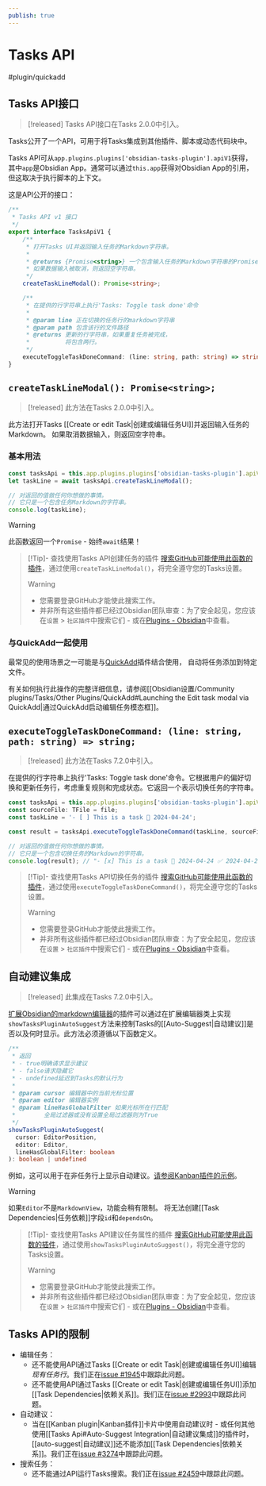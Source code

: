 ```yaml
---
publish: true
---
```


# Tasks API

<span class="related-pages">#plugin/quickadd</span>

## Tasks API接口

> [!released]
Tasks API接口在Tasks 2.0.0中引入。

Tasks公开了一个API，可用于将Tasks集成到其他插件、脚本或动态代码块中。

Tasks API可从`app.plugins.plugins['obsidian-tasks-plugin'].apiV1`获得，
其中`app`是Obsidian App。通常可以通过`this.app`获得对Obsidian App的引用，
但这取决于执行脚本的上下文。

这是API公开的接口：

<!-- snippet: TasksApiV1.ts -->
```ts
/**
 * Tasks API v1 接口
 */
export interface TasksApiV1 {
    /**
     * 打开Tasks UI并返回输入任务的Markdown字符串。
     *
     * @returns {Promise<string>} 一个包含输入任务的Markdown字符串的Promise，
     * 如果数据输入被取消，则返回空字符串。
     */
    createTaskLineModal(): Promise<string>;

    /**
     * 在提供的行字符串上执行'Tasks: Toggle task done'命令
     *
     * @param line 正在切换的任务行的markdown字符串
     * @param path 包含该行的文件路径
     * @returns 更新的行字符串，如果重复任务被完成，
     *          将包含两行。
     */
    executeToggleTaskDoneCommand: (line: string, path: string) => string;
}
```
<!-- endSnippet -->

## `createTaskLineModal(): Promise<string>;`

> [!released]
此方法在Tasks 2.0.0中引入。

此方法打开Tasks [[Create or edit Task|创建或编辑任务UI]]并返回输入任务的Markdown。
如果取消数据输入，则返回空字符串。

### 基本用法

```javascript
const tasksApi = this.app.plugins.plugins['obsidian-tasks-plugin'].apiV1;
let taskLine = await tasksApi.createTaskLineModal();

// 对返回的值做任何你想做的事情。
// 它只是一个包含任务Markdown的字符串。
console.log(taskLine);
```

> [!warning]
> 此函数返回一个`Promise` - 始终`await`结果！

> [!Tip]- 查找使用Tasks API创建任务的插件
> [搜索GitHub可能使用此函数的插件](https://github.com/search?q=createTaskLineModal+NOT+is%3Afork+NOT+repo%3Aobsidian-tasks-group%2Fobsidian-tasks+NOT+path%3A*.md&type=code)，通过使用`createTaskLineModal()`，将完全遵守您的Tasks设置。
> > [!warning]
> >
> > - 您需要登录GitHub才能使此搜索工作。
> > - 并非所有这些插件都已经过Obsidian团队审查：为了安全起见，您应该在`设置` > `社区插件`中搜索它们 - 或在[Plugins - Obsidian](https://obsidian.md/plugins)中查看。

### 与QuickAdd一起使用
最常见的使用场景之一可能是与[QuickAdd](https://github.com/chhoumann/quickadd)插件结合使用，
自动将任务添加到特定文件。

有关如何执行此操作的完整详细信息，请参阅[[Obsidian设置/Community plugins/Tasks/Other Plugins/QuickAdd#Launching the Edit task modal via QuickAdd|通过QuickAdd启动编辑任务模态框]]。

## `executeToggleTaskDoneCommand: (line: string, path: string) => string;`

> [!released]
> 此方法在Tasks 7.2.0中引入。

在提供的行字符串上执行'Tasks: Toggle task done'命令。它根据用户的偏好切换和更新任务行，考虑重复规则和完成状态。它返回一个表示切换任务的字符串。

```typescript
const tasksApi = this.app.plugins.plugins['obsidian-tasks-plugin'].apiV1;
const sourceFile: TFile = file;
const taskLine = '- [ ] This is a task 📅 2024-04-24';

const result = tasksApi.executeToggleTaskDoneCommand(taskLine, sourceFile.path);

// 对返回的值做任何你想做的事情。
// 它只是一个包含切换任务的Markdown的字符串。
console.log(result); // "- [x] This is a task 📅 2024-04-24 ✅ 2024-04-23"
```

> [!Tip]- 查找使用Tasks API切换任务的插件
> [搜索GitHub可能使用此函数的插件](https://github.com/search?q=executeToggleTaskDoneCommand+NOT+is%3Afork+NOT+repo%3Aobsidian-tasks-group%2Fobsidian-tasks+NOT+path%3A*.md&type=code)，通过使用`executeToggleTaskDoneCommand()`，将完全遵守您的Tasks设置。
> > [!warning]
> >
> > - 您需要登录GitHub才能使此搜索工作。
> > - 并非所有这些插件都已经过Obsidian团队审查：为了安全起见，您应该在`设置` > `社区插件`中搜索它们 - 或在[Plugins - Obsidian](https://obsidian.md/plugins)中查看。

## 自动建议集成

> [!released]
> 此集成在Tasks 7.2.0中引入。

[扩展Obsidian的markdown编辑器](https://gist.github.com/Fevol/caa478ce303e69eabede7b12b2323838)的插件可以通过在扩展编辑器类上实现`showTasksPluginAutoSuggest`方法来控制Tasks的[[Auto-Suggest|自动建议]]是否以及何时显示。此方法必须遵循以下函数定义。

```typescript
/**
 * 返回
 * - true明确请求显示建议
 * - false请求隐藏它
 * - undefined延迟到Tasks的默认行为
 *
 * @param cursor 编辑器中的当前光标位置
 * @param editor 编辑器实例
 * @param lineHasGlobalFilter 如果光标所在行匹配
 *        全局过滤器或没有设置全局过滤器则为True
 */
showTasksPluginAutoSuggest(
  cursor: EditorPosition,
  editor: Editor,
  lineHasGlobalFilter: boolean
): boolean | undefined
```

例如，这可以用于在非任务行上显示自动建议。[请参阅Kanban插件的示例](https://github.com/mgmeyers/obsidian-kanban/blob/5fa792b9c2157390fe493f0feed6f0bc9be72910/src/components/Editor/MarkdownEditor.tsx#L100-L106)。

> [!warning]
> 如果`Editor`不是`MarkdownView`，功能会稍有限制。
> 将无法创建[[Task Dependencies|任务依赖]]字段`id`和`dependsOn`。

> [!Tip]- 查找使用Tasks API建议任务属性的插件
> [搜索GitHub可能使用此函数的插件](https://github.com/search?q=showTasksPluginAutoSuggest+NOT+is%3Afork+NOT+repo%3Aobsidian-tasks-group%2Fobsidian-tasks+NOT+path%3A*.md&type=code)，通过使用`showTasksPluginAutoSuggest()`，将完全遵守您的Tasks设置。
> > [!warning]
> >
> > - 您需要登录GitHub才能使此搜索工作。
> > - 并非所有这些插件都已经过Obsidian团队审查：为了安全起见，您应该在`设置` > `社区插件`中搜索它们 - 或在[Plugins - Obsidian](https://obsidian.md/plugins)中查看。

## Tasks API的限制

- 编辑任务：
  - 还不能使用API通过Tasks [[Create or edit Task|创建或编辑任务UI]]编辑*现有任务行*。我们正在[issue #1945](https://github.com/obsidian-tasks-group/obsidian-tasks/issues/1945)中跟踪此问题。
  - 还不能使用API通过Tasks [[Create or edit Task|创建或编辑任务UI]]添加[[Task Dependencies|依赖关系]]。我们正在[issue #2993](https://github.com/obsidian-tasks-group/obsidian-tasks/issues/2993)中跟踪此问题。
- 自动建议：
  - 当在[[Kanban plugin|Kanban插件]]卡片中使用自动建议时 - 或任何其他使用[[Tasks Api#Auto-Suggest Integration|自动建议集成]]的插件时，[[auto-suggest|自动建议]]还不能添加[[Task Dependencies|依赖关系]]。我们正在[issue #3274](https://github.com/obsidian-tasks-group/obsidian-tasks/issues/3274)中跟踪此问题。
- 搜索任务：
  - 还不能通过API运行Tasks搜索。我们正在[issue #2459](https://github.com/obsidian-tasks-group/obsidian-tasks/issues/2459)中跟踪此问题。
